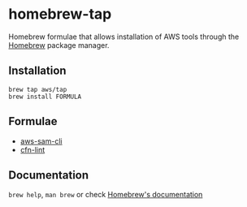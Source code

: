 # homebrew-tap

Homebrew formulae that allows installation of AWS tools through the [Homebrew](https://brew.sh/) package manager.


## Installation

```
brew tap aws/tap
brew install FORMULA
```

## Formulae

* [aws-sam-cli](Formula/aws-sam-cli.rb)
* [cfn-lint](Formula/cfn-lint.rb)

## Documentation

`brew help`, `man brew` or check [Homebrew's documentation](https://docs.brew.sh/)
